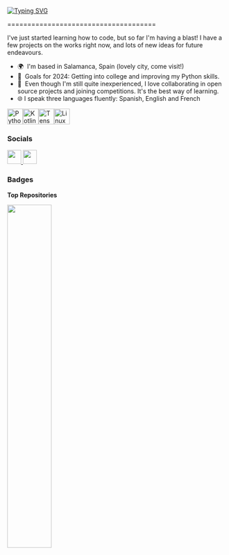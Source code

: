 [![Typing SVG](https://readme-typing-svg.herokuapp.com?font=Sixtyfour&pause=1000&color=B83FF7&random=false&width=435&lines=%C2%A1Hey+there!+I'm+Spectra)](https://git.io/typing-svg)

=====================================

I've just started learning how to code, but so far I'm having a blast! I have a few projects on the works right now, and lots of new ideas for future endeavours.

*   🌍  I'm based in Salamanca, Spain (lovely city, come visit!)
*   🥅  Goals for 2024: Getting into college and improving my Python skills.
*   🤝  Even though I'm still quite inexperienced, I love collaborating in open source projects and joining competitions. It's the best way of learning.
*   🌐  I speak three languages fluently: Spanish, English and French


<p align="left">
<a href="https://www.python.org/" target="_blank" rel="noreferrer"><img src="https://raw.githubusercontent.com/danielcranney/readme-generator/main/public/icons/skills/python-colored.svg" width="36" height="36" alt="Python" /></a><a href="https://kotlinlang.org/" target="_blank" rel="noreferrer"><img src="https://raw.githubusercontent.com/danielcranney/readme-generator/main/public/icons/skills/kotlin-colored.svg" width="36" height="36" alt="Kotlin" /></a><a href="https://www.tensorflow.org/" target="_blank" rel="noreferrer"><img src="https://raw.githubusercontent.com/danielcranney/readme-generator/main/public/icons/skills/tensorflow-colored.svg" width="36" height="36" alt="TensorFlow" /></a><a href="https://www.linux.org" target="_blank" rel="noreferrer"><img src="https://raw.githubusercontent.com/danielcranney/readme-generator/main/public/icons/skills/linux-colored.svg" width="36" height="36" alt="Linux" /></a>


### Socials

<p align="left"> <a href="https://www.github.com/Spectra823" target="_blank" rel="noreferrer"> <picture> <source media="(prefers-color-scheme: dark)" srcset="https://raw.githubusercontent.com/danielcranney/readme-generator/main/public/icons/socials/github-dark.svg" /> <source media="(prefers-color-scheme: light)" srcset="https://raw.githubusercontent.com/danielcranney/readme-generator/main/public/icons/socials/github.svg" /> <img src="https://raw.githubusercontent.com/danielcranney/readme-generator/main/public/icons/socials/github.svg" width="32" height="32" /> </picture> </a> <a href="http://www.instagram.com/carlaa_mvz" target="_blank" rel="noreferrer"> <picture> <source media="(prefers-color-scheme: dark)" srcset="undefined" /> <source media="(prefers-color-scheme: light)" srcset="https://raw.githubusercontent.com/danielcranney/readme-generator/main/public/icons/socials/instagram.svg" /> <img src="https://raw.githubusercontent.com/danielcranney/readme-generator/main/public/icons/socials/instagram.svg" width="32" height="32" /> </picture> </a></p>

### Badges

<b>Top Repositories</b>

<div width="100%" align="center"><a href="https://github.com/Spectra823/MelAdvisor" align="left"><img align="left" width="45%" src="https://github-readme-stats.vercel.app/api/pin/?username=Spectra823&repo=MelAdvisor&title_color=6366f1&text_color=ffffff&icon_color=a855f7&bg_color=181824&hide_border=true&locale=en" /></a></div><br /><br /><br /><br /><br /><br /><br />
